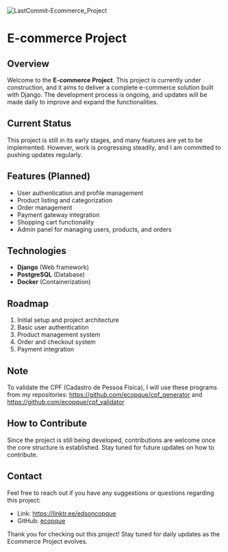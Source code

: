 ![LastCommit-Ecommerce_Project](https://img.shields.io/github/last-commit/ecopque/ecommerce_project?logo=&logoColor=white&label=/ecommerce_project&color=9bf12&&style=flat)&nbsp;
# E-commerce Project

## Overview

Welcome to the **E-commerce Project**. This project is currently under construction, and it aims to deliver a complete e-commerce solution built with Django. The development process is ongoing, and updates will be made daily to improve and expand the functionalities.

## Current Status

This project is still in its early stages, and many features are yet to be implemented. However, work is progressing steadily, and I am committed to pushing updates regularly.

## Features (Planned)

- User authentication and profile management
- Product listing and categorization
- Order management
- Payment gateway integration
- Shopping cart functionality
- Admin panel for managing users, products, and orders

## Technologies

- **Django** (Web framework)
- **PostgreSQL** (Database)
- **Docker** (Containerization)

## Roadmap

1. Initial setup and project architecture
2. Basic user authentication
3. Product management system
4. Order and checkout system
5. Payment integration

## Note
To validate the CPF (Cadastro de Pessoa Física), I will use these programs from my repositories: https://github.com/ecopque/cpf_generator and https://github.com/ecopque/cpf_validator

## How to Contribute

Since the project is still being developed, contributions are welcome once the core structure is established. Stay tuned for future updates on how to contribute.

## Contact

Feel free to reach out if you have any suggestions or questions regarding this project:

- Link: https://linktr.ee/edsoncopque
- GitHub: [ecopque](https://github.com/ecopque)

Thank you for checking out this project! Stay tuned for daily updates as the Ecommerce Project evolves.
